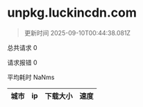
  # unpkg.luckincdn.com

  > 更新时间 2025-09-10T00:44:38.081Z
  
  总共请求 0

  请求报错 0

  平均耗时 NaNms

|城市|ip|下载大小|速度|
|-----|----------|---|---|

  